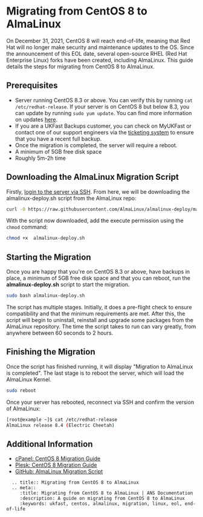 # Migrating from CentOS 8 to AlmaLinux

On December 31, 2021, CentOS 8 will reach end-of-life, meaning that Red Hat will no longer make security and maintenance updates to the OS. Since the announcement of this EOL date, several open-source RHEL (Red Hat Enterprise Linux) forks have been created, including AlmaLinux. This guide details the steps for migrating from CentOS 8 to AlmaLinux.

## Prerequisites

* Server running CentOS 8.3 or above. You can verify this by running `cat /etc/redhat-release`. If your server is on CentOS 8 but below 8.3, you can update by running `sudo yum update`. You can find more information on updates [here](/operatingsystems/linux/basics/packageupdates.html#updating-packages).
* If you are a UKFast Backups customer, you can check on MyUKFast or contact one of our support engineers via the [ticketing system](https://portal.ans.co.uk/pss/create) to ensure that you have a recent full backup.
* Once the migration is completed, the server will require a reboot.
* A minimum of 5GB free disk space
* Roughly 5m-2h time

## Downloading the AlmaLinux Migration Script

Firstly, [login to the server via SSH](/operatingsystems/linux/basics/connecting). From here, we will be downloading the almalinux-deploy.sh script from the AlmaLinux repo:


```bash
curl -O https://raw.githubusercontent.com/AlmaLinux/almalinux-deploy/master/almalinux-deploy.sh
```

With the script now downloaded, add the execute permission  using the `chmod` command:

```bash
chmod +x  almalinux-deploy.sh
```

## Starting the Migration

Once you are happy that you're on CentOS 8.3 or above, have backups in place, a minimum of 5GB free disk space and that you can reboot, run the **almalinux-deploy.sh** script to start the migration.

```bash
sudo bash almalinux-deploy.sh
```

The script has multiple stages. Initially, it does a pre-flight check to ensure compatibility and that the minimum requirements are met. After this, the script will begin to uninstall, reinstall and upgrade some packages from the AlmaLinux repository. The time the script takes to run can vary greatly, from anywhere between 60 seconds to 2 hours.

## Finishing the Migration

Once the script has finished running, it will display "Migration to AlmaLinux is completed". The last stage is to reboot the server, which will load the AlmaLinux Kernel.

```bash
sudo reboot
```

Once your server has rebooted, reconnect via SSH and confirm the version of AlmaLinux:

```bash
[root@example ~]$ cat /etc/redhat-release
AlmaLinux release 8.4 (Electric Cheetah)
```

## Additional Information

* [cPanel: CentOS 8 Migration Guide](https://support.cpanel.net/hc/en-us/articles/4404770842263-How-to-convert-from-CentOS-8-to-AlmaLinux-8)
* [Plesk: CentOS 8 Migration Guide](https://support.plesk.com/hc/en-us/articles/213402169-How-to-convert-CentOS-AlmaLinux-to-CloudLinux-on-Plesk-server-)
* [GitHub: AlmaLinux Migration Script](https://github.com/AlmaLinux/almalinux-deploy)


```eval_rst
  .. title:: Migrating from CentOS 8 to AlmaLinux
  .. meta::
     :title: Migrating from CentOS 8 to AlmaLinux | ANS Documentation
     :description: A guide on migrating from CentOS 8 to AlmaLinux
     :keywords: ukfast, centos, almalinux, migration, linux, eol, end-of-life
```

